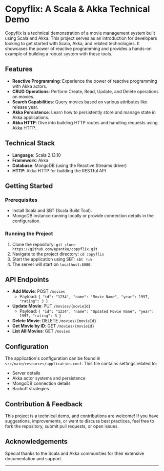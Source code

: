 # Copyflix: A Scala & Akka Technical Demo

Copyflix is a technical demonstration of a movie management system built using Scala and Akka. This project serves as an introduction for developers looking to get started with Scala, Akka, and related technologies. It showcases the power of reactive programming and provides a hands-on example of building a robust system with these tools.

## Features

- **Reactive Programming**: Experience the power of reactive programming with Akka actors.
- **CRUD Operations**: Perform Create, Read, Update, and Delete operations on movies.
- **Search Capabilities**: Query movies based on various attributes like release year.
- **Akka Persistence**: Learn how to persistently store and manage state in Akka applications.
- **Akka HTTP**: Dive into building HTTP routes and handling requests using Akka HTTP.

## Technical Stack

- **Language**: Scala 2.13.10
- **Framework**: Akka
- **Database**: MongoDB (using the Reactive Streams driver)
- **HTTP**: Akka HTTP for building the RESTful API

## Getting Started

### Prerequisites

- Install Scala and SBT (Scala Build Tool).
- MongoDB instance running locally or provide connection details in the configuration.

### Running the Project

1. Clone the repository: `git clone https://github.com/epantke/copyflix.git`
2. Navigate to the project directory: `cd copyflix`
3. Start the application using SBT: `sbt run`
4. The server will start on `localhost:8080`.

## API Endpoints

- **Add Movie**: POST `/movies`
  - Payload: `{ "id": "1234", "name": "Movie Name", "year": 1997, "rating": 3 }`
- **Update Movie**: PUT `/movies/{movieId}`
  - Payload: `{ "id": "1234", "name": "Updated Movie Name", "year": 1997, "rating": 3 }`
- **Delete Movie**: DELETE `/movies/{movieId}`
- **Get Movie by ID**: GET `/movies/{movieId}`
- **List All Movies**: GET `/movies`

## Configuration

The application's configuration can be found in `src/main/resources/application.conf`. This file contains settings related to:

- Server details
- Akka actor systems and persistence
- MongoDB connection details
- Backoff strategies

## Contribution & Feedback

This project is a technical demo, and contributions are welcome! If you have suggestions, improvements, or want to discuss best practices, feel free to fork the repository, submit pull requests, or open issues.

## Acknowledgements

Special thanks to the Scala and Akka communities for their extensive documentation and support.

---
